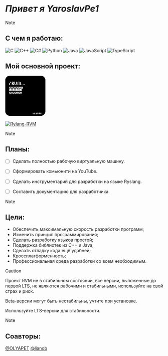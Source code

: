 # _Привет я YaroslavPe1_

>[!NOTE]
>## **С чем я работаю:**
>
> ![C](https://img.shields.io/badge/C-%2300599C.svg?style=flat&logo=c&logoColor=white)
> ![C++](https://img.shields.io/badge/C++-%2300599C.svg?style=flat&logo=c%2B%2B&logoColor=white)
> ![C#](https://img.shields.io/badge/C%23-%23239120.svg?style=flat&logo=c-sharp&logoColor=white)
> ![Python](https://img.shields.io/badge/Python-%233776AB.svg?style=flat&logo=python&logoColor=white)
> ![Java](https://img.shields.io/badge/Java-%23ED8B00.svg?style=flat&logo=java&logoColor=white)
> ![JavaScript](https://img.shields.io/badge/JavaScript-%23F7DF1E.svg?style=flat&logo=javascript&logoColor=black)
> ![TypeScript](https://img.shields.io/badge/TypeScript-%23007ACC.svg?style=flat&logo=typescript&logoColor=white)
>## **Мой основной проект:**
>
>![иконка](/icon/icon128.png)
>
>
> [![Rylang-RVM](https://img.shields.io/badge/Rylang--RVM-black?style=flat&logo=github&logoColor=white)](https://github.com/YaroslavPe1/Rylang-RVM)


>[!NOTE]
> ## **Планы:** 
> - [ ] Сделать полностью рабочую виртуальную машину.
> - [ ] Сформировать комьюнити на YouTube.
> - [ ] Сделать инструментарий для разработки на языке Ryslang.
> - [ ] Составить документацию для разработчика.
>
> 
>

>[!NOTE]
> ## **Цели:**
> - Обеспечить максимальную скорость разработки программ;
> - Изменить принцип программирования;
> - Сделать разработку языков простой;
> - Поддержка библиотек из C++ и Java;
> - Сделать отладку кода ещё удобней;
> - Кроссплатформенность;
> - Профессиональная среда разработки со всем необходимым.


> [!CAUTION]
> 
> Проект RVM не в стабильном состоянии, все версии, выложенные до первой LTS, не являются рабочими и стабильными, используйте на свой страх и риск.
> 
> Beta-версии могут быть нестабильны, учтите при установке.
> 
> Используйте LTS-версии для стабильности.

>[!NOTE]
> ## **Соавторы:**
>[@OLYAPET](https://github.com/OLYAPET) [@lianob](https://github.com/lianob)

